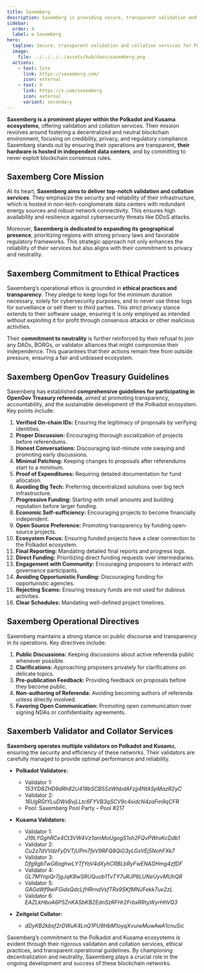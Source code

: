 ```yaml
---
title: Saxemberg
description: Saxemberg is providing secure, transparent validation and collation services for Polkadot and Kusama, championing decentralization and ethical practices.
sidebar:
  order: 4
  label: ✪ Saxemberg
hero:
  tagline: Secure, transparent validation and collation services for Polkadot.
  image: 
    file: ../../../../assets/hub/daos/saxemberg.png
  actions:
    - text: Site
      link: https://saxemberg.com/
      icon: external
    - text: X
      link: https://x.com/saxemberg
      icon: external
      variant: secondary
---
```


**Saxemberg is a prominent player within the Polkadot and Kusama ecosystems**, offering validation and collation services. Their mission revolves around fostering a decentralized and neutral blockchain environment, focusing on credibility, privacy, and regulatory compliance. Saxemberg stands out by ensuring their operations are transparent, **their hardware is hosted in independent data centers**, and by committing to never exploit blockchain consensus rules.

## Saxemberg Core Mission

At its heart, **Saxemberg aims to deliver top-notch validation and collation services**. They emphasize the security and reliability of their infrastructure, which is hosted in non-tech-conglomerate data centers with redundant energy sources and robust network connectivity. This ensures high availability and resilience against cybersecurity threats like DDoS attacks.

Moreover, **Saxemberg is dedicated to expanding its geographical presence**, prioritizing regions with strong privacy laws and favorable regulatory frameworks. This strategic approach not only enhances the reliability of their services but also aligns with their commitment to privacy and neutrality.

## Saxemberg Commitment to Ethical Practices

Saxemberg’s operational ethos is grounded in **ethical practices and transparency**. They pledge to keep logs for the minimum duration necessary, solely for cybersecurity purposes, and to never use these logs for surveillance or sell them to third parties. This strict privacy stance extends to their software usage, ensuring it is only employed as intended without exploiting it for profit through consensus attacks or other malicious activities.

Their **commitment to neutrality** is further reinforced by their refusal to join any DAOs, BORGs, or validator alliances that might compromise their independence. This guarantees that their actions remain free from outside pressure, ensuring a fair and unbiased ecosystem.

## Saxemberg OpenGov Treasury Guidelines

Saxemberg has established **comprehensive guidelines for participating in OpenGov Treasury referenda**, aimed at promoting transparency, accountability, and the sustainable development of the Polkadot ecosystem. Key points include:

1. **Verified On-chain IDs:** Ensuring the legitimacy of proposals by verifying identities.
2. **Proper Discussion:** Encouraging thorough socialization of projects before referendums.
3. **Honest Conversations:** Discouraging last-minute vote swaying and promoting early discussions.
4. **Minimal Patching:** Keeping changes to proposals after referendums start to a minimum.
5. **Proof of Expenditures:** Requiring detailed documentation for fund allocation.
6. **Avoiding Big Tech:** Preferring decentralized solutions over big tech infrastructure.
7. **Progressive Funding:** Starting with small amounts and building reputation before larger funding.
8. **Economic Self-sufficiency:** Encouraging projects to become financially independent.
9. **Open Source Preference:** Promoting transparency by funding open-source projects.
10. **Ecosystem Focus:** Ensuring funded projects have a clear connection to the Polkadot ecosystem.
11. **Final Reporting:** Mandating detailed final reports and progress logs.
12. **Direct Funding:** Prioritizing direct funding requests over intermediaries.
13. **Engagement with Community:** Encouraging proposers to interact with governance participants.
14. **Avoiding Opportunistic Funding:** Discouraging funding for opportunistic agencies.
15. **Rejecting Scams:** Ensuring treasury funds are not used for dubious activities.
16. **Clear Schedules:** Mandating well-defined project timelines.

## Saxemberg Operational Directives

Saxemberg maintains a strong stance on public discourse and transparency in its operations. Key directives include:

1. **Public Discussions:** Keeping discussions about active referenda public whenever possible.
2. **Clarifications:** Approaching proposers privately for clarifications on delicate topics.
3. **Pre-publication Feedback:** Providing feedback on proposals before they become public.
4. **Non-authoring of Referenda:** Avoiding becoming authors of referenda unless directly involved.
5. **Favoring Open Communication:** Promoting open communication over signing NDAs or confidentiality agreements.

## Saxemberb Validator and Collator Services

**Saxemberg operates multiple validators on Polkadot and Kusam**a, ensuring the security and efficiency of these networks. Their validators are carefully managed to provide optimal performance and reliability.

- **Polkadot Validators:**
  
  
  - Validator 1: *153YD8ZHD9dRh82U419bSCB5SzWhbdAFzjj4NtA5pMazR2yC*
  - Validator 2: *16UgRGtYLuDWsBvjLLtc6FYVB3qSCV9c4sidcN4zaFm9qCFR*
  - Pool: Saxemberg Pool Party – Pool #217
- **Kusama Validators:**
  
  
  - Validator 1: *J19LYGghRCe4Ct3VW4Vz1amMoUgogS1sh2FQvPWroKcDdb1*
  - Validator 2: *Cu2z7dVVdzFyDVTjUPm7feV9RFQ8QiG3yLGsVEj5NohFXk7*
  - Validator 3: *Dfg9gbTwG6aghwLYTfYoV4dXyhCRBLbRyFwENADHmg4zfDF*
  - Validator 4: *GL7MYnpQr7jgJqK8wSRUQuob1TvTY7uRJP6LUNeUyvMUhQR*
  - Validator 5: *GAGaWf9wiFGidsQdcLfHRrndVsfTRx9SKfMNJFekk7ue2zL*
  - Validator 6: *EAZLkHboA6P5ZnKASbKB2EdnSzRFHr2FrbxRRtyWyrHhVQ3*
- **Zeitgeist Collator:**
  
  
  - *dDyKB2kbsf2rDWuK4LnQ1PU9HbM1oyqXvuiwMuwAwA1cnuSic*

Saxemberg’s commitment to the Polkadot and Kusama ecosystems is evident through their rigorous validation and collation services, ethical practices, and transparent operational guidelines. By championing decentralization and neutrality, Saxemberg plays a crucial role in the ongoing development and success of these blockchain networks.
